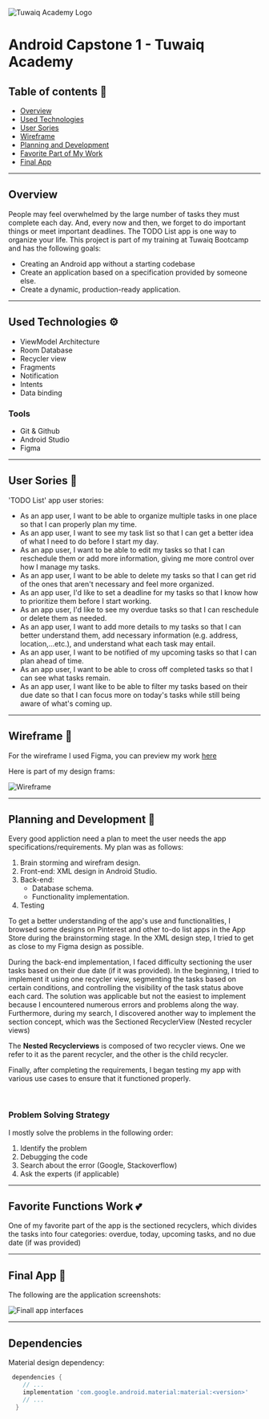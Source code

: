 ![Tuwaiq Academy Logo](https://camo.githubusercontent.com/37ca472e2afb74974a0314d89af8f470422a79582bed0d188f9927777230195d/68747470733a2f2f6c61756e63682e73612f6173736574732f696d616765732f6c6f676f732f7475776169712d61636164656d792d6c6f676f2e737667)

# Android Capstone 1 - Tuwaiq Academy 


## Table of contents 📄
- [Overview](#overview)
- [Used Technologies](#used-technologies-⚙)
- [User Sories](#user-sories-👥)
- [Wireframe](#wireframe-📱)
- [Planning and Development](#planning-and-development-🚀)
- [Favorite Part of My Work](#favorite-functions-work-💕)
- [Final App](#final-app-🎉)


<hr>

## Overview

People may feel overwhelmed by the large number of tasks they must complete each day. And, every now and then, we forget to do important things or meet important deadlines. The TODO List app is one way to organize your life.
This project is part of my training at Tuwaiq Bootcamp and has the following goals:
- Creating an Android app without a starting codebase
- Create an application based on a specification provided by someone else. 
- Create a dynamic, production-ready application.

<hr>

## Used Technologies ⚙

- ViewModel Architecture 
- Room Database
- Recycler view
- Fragments
- Notification
- Intents
- Data binding

### Tools 
- Git & Github
- Android Studio
- Figma 

<hr>

## User Sories 👥

'TODO List' app user stories:

- As an app user, I want to be able to organize multiple tasks in one place so that I can properly plan my time.
- As an app user, I want to see my task list so that I can get a better idea of what I need to do before I start my day.
- As an app user, I want to  be able to edit my tasks so that I can reschedule them or add more information, giving me more control over how I manage my tasks.
- As an app user, I want to be able to delete my tasks so that I can get rid of the ones that aren't necessary and feel more organized.
- As an app user, I'd like to set a deadline for my tasks so that I know how to prioritize them before I start working.
- As an app user, I'd like to see my overdue tasks so that I can reschedule or delete them as needed.
- As an app user, I want to add more details to my tasks so that I can better understand them, add necessary information (e.g. address, location,...etc.), and understand what each task may entail.
- As an app user, I want to be notified of my upcoming tasks so that I can plan ahead of time.
- As an app user, I want to be able to cross off completed tasks so that I can see what tasks remain.
- As an app user, I want like to be able to filter my tasks based on their due date so that I can focus more on today's tasks while still being aware of what's coming up.


<hr> 

## Wireframe 📱

For the wireframe I used Figma, you can preview my work [here](https://www.figma.com/file/AYhjXaodVIYAIjvc2faNkX/To-Do-List-App---Capstone-1)

Here is part of my design frams: 

![Wireframe](https://e.top4top.io/p_2133wizmf1.png)

<hr> 

## Planning and Development 🚀

Every good appliction need a plan to meet the user needs the app specifications/requirements. My plan was as follows:

1. Brain storming and wirefram design.
2. Front-end: XML design in Android Studio.
3. Back-end:
    - Database schema.
    - Functionality implementation.
4. Testing

To get a better understanding of the app's use and functionalities, I browsed some designs on Pinterest and other to-do list apps in the App Store during the brainstorming stage. In the XML design step, I tried to get as close to my Figma design as possible.

During the back-end implementation, I faced difficulty sectioning the user tasks based on their due date (if it was provided). In the beginning, I tried to implement it using one recycler view, segmenting the tasks based on certain conditions, and controlling the visibility of the task status above each card. The solution was applicable but not the easiest to implement because I encountered numerous errors and problems along the way. Furthermore, during my search, I discovered another way to implement the section concept, which was the Sectioned RecyclerView (Nested recycler views)

The **Nested Recyclerviews** is composed of two recycler views. One we refer to it as the parent recycler, and the other is the child recycler. 

Finally, after completing the requirements, I began testing my app with various use cases to ensure that it functioned properly.

<br>

### Problem Solving Strategy

I mostly solve the problems in the following order: 
1. Identify the problem 
2. Debugging the code
3. Search about the error (Google, Stackoverflow)
4. Ask the experts (if applicable)

<hr>

## Favorite Functions Work 💕

One of my favorite part of the app is the sectioned recyclers, which divides the tasks into four categories: overdue, today, upcoming tasks, and no due date (if was provided)

<hr> 

## Final App 🎉

The following are the application screenshots:

![Finall app interfaces](https://e.top4top.io/p_2133iiduy1.png)
<hr>

## Dependencies 

Material design dependency: 

```groovy
 dependencies {
    // ...
    implementation 'com.google.android.material:material:<version>'
    // ...
  }
```

